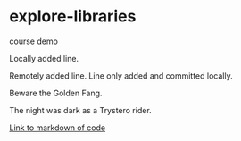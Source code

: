 # explore-libraries
course demo

Locally added line.

Remotely added line.
Line only added and committed locally.

Beware the Golden Fang.

The night was dark as a Trystero rider.

[Link to markdown of code](01_explore-libraries_comfy.md)